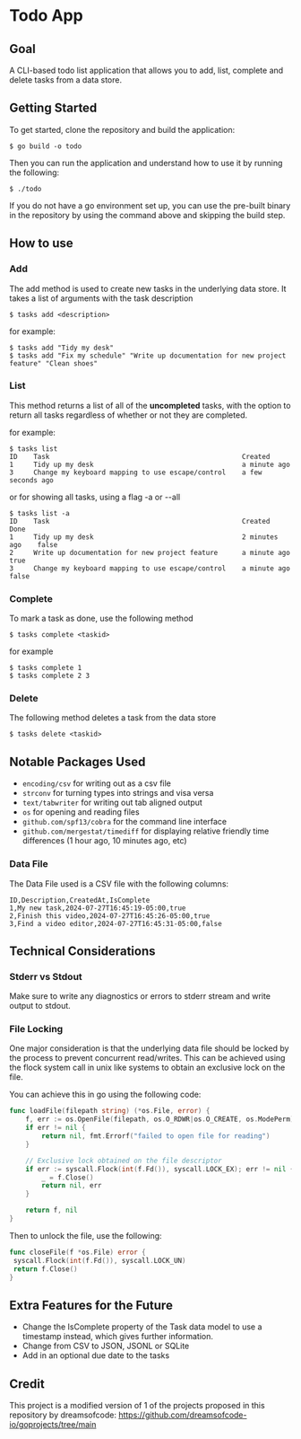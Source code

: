 # Todo App

## Goal

A CLI-based todo list application that allows you to add, list, complete and delete tasks from a data store.

## Getting Started

To get started, clone the repository and build the application:

```
$ go build -o todo
```

Then you can run the application and understand how to use it by running the following:

```
$ ./todo
```

If you do not have a go environment set up, you can use the pre-built binary in the repository by using the command above and skipping the build step.

## How to use

### Add

The add method is used to create new tasks in the underlying data store. It takes a list of arguments with the task description

```
$ tasks add <description>
```

for example:

```
$ tasks add "Tidy my desk"
$ tasks add "Fix my schedule" "Write up documentation for new project feature" "Clean shoes"
```

### List

This method returns a list of all of the **uncompleted** tasks, with the option to return all tasks regardless of whether or not they are completed.

for example:

```
$ tasks list
ID    Task                                                Created
1     Tidy up my desk                                     a minute ago
3     Change my keyboard mapping to use escape/control    a few seconds ago
```

or for showing all tasks, using a flag -a or --all

```
$ tasks list -a
ID    Task                                                Created          Done
1     Tidy up my desk                                     2 minutes ago    false
2     Write up documentation for new project feature      a minute ago     true
3     Change my keyboard mapping to use escape/control    a minute ago     false
```

### Complete

To mark a task as done, use the following method

```
$ tasks complete <taskid>
```

for example

```
$ tasks complete 1
$ tasks complete 2 3
```

### Delete

The following method deletes a task from the data store

```
$ tasks delete <taskid>
```

## Notable Packages Used

- `encoding/csv` for writing out as a csv file
- `strconv` for turning types into strings and visa versa
- `text/tabwriter` for writing out tab aligned output
- `os` for opening and reading files
- `github.com/spf13/cobra` for the command line interface
- `github.com/mergestat/timediff` for displaying relative friendly time differences (1 hour ago, 10 minutes ago, etc)

### Data File

The Data File used is a CSV file with the following columns:

```
ID,Description,CreatedAt,IsComplete
1,My new task,2024-07-27T16:45:19-05:00,true
2,Finish this video,2024-07-27T16:45:26-05:00,true
3,Find a video editor,2024-07-27T16:45:31-05:00,false
```

## Technical Considerations

### Stderr vs Stdout

Make sure to write any diagnostics or errors to stderr stream and write output to stdout.

### File Locking

One major consideration is that the underlying data file should be locked by the process to prevent concurrent read/writes. This can
be achieved using the flock system call in unix like systems to obtain an exclusive lock on the file.

You can achieve this in go using the following code:

```go
func loadFile(filepath string) (*os.File, error) {
	f, err := os.OpenFile(filepath, os.O_RDWR|os.O_CREATE, os.ModePerm)
	if err != nil {
		return nil, fmt.Errorf("failed to open file for reading")
	}

    // Exclusive lock obtained on the file descriptor
	if err := syscall.Flock(int(f.Fd()), syscall.LOCK_EX); err != nil {
		_ = f.Close()
		return nil, err
	}

	return f, nil
}
```

Then to unlock the file, use the following:

```go
func closeFile(f *os.File) error {
 syscall.Flock(int(f.Fd()), syscall.LOCK_UN)
 return f.Close()
}
```

## Extra Features for the Future

- Change the IsComplete property of the Task data model to use a timestamp instead, which gives further information.
- Change from CSV to JSON, JSONL or SQLite
- Add in an optional due date to the tasks

## Credit

This project is a modified version of 1 of the projects proposed in this repository by dreamsofcode: https://github.com/dreamsofcode-io/goprojects/tree/main
